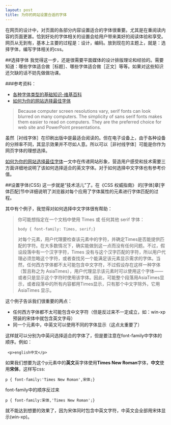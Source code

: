 ```yaml
---
layout: post
title: 为你的网站设置合适的字体
---
```


在网页的设计中，对页面的各部分内容设置适合的字体很重要。尤其是在重阅读内容的页面更甚。恰到好处的字体相关的设置会给用户带来美好的阅读体验和享受。网页从无到有，基本上主要的过程是：设计，编码。放到现在的主题上，就是：选择字体，编写字体相关的css。

##选择字体
我觉得这一步，还是很需要平面媒体的设计排版理论和经验的。需要知道：哪些字体适合做［标题］、哪些字体适合做［正文］等等。如果对这些知识还欠缺的话不妨先做做功课。

###参考资料：
+ [各种字体类型的基础知识-维基百科](http://zh.wikipedia.org/wiki/%E8%A1%AC%E7%BA%BF%E4%BD%93#.E8.A5.BF.E6.96.B9.E5.AD.97.E4.BD.93.E4.B8.AD.E7.9A.84.E8.B5.B7.E6.BA.90)
+ [如何为你的网站选择最佳字体](http://www.pallasweb.com/fonts.html)

> Because computer screen resolutions vary, serif fonts can look blurred on many computers. The simplicity of sans serif fonts makes them easier to read on computers. They are the preferred choice for web site and PowerPoint presentations. 

虽然［衬线字体］在印刷出版中是最适合阅读的。但在电子设备上，由于各种设备的分辨率不同，其显示效果并不尽如人意。所以可以［非衬线字体］可能是你作为网页字体的理想选择。

[如何为你的网站选择最佳字体](http://www.pallasweb.com/fonts.html)一文中在传递网站形象，营造用户感受和技术需要三方面详细地说明了该如何选择适合的英文字体。对于如何选择中文字体也有参考价值。

##设置字体(CSS)
这一步就是“技术活儿”了。在《CSS 权威指南》 的[字体]章[字体匹配]节中详细说明了浏览器对每个应用了字体属性的元素进行字体匹配的过程。

其中有个例子，我觉得对如何选择中文字体很有帮助：
>你可能想指定在一个文档中使用 Times 或 任何其他 serif 字体：
>
>     body { font-family: Times, serif;}
>
>对每个元素，用户代理要检查该元素中的字符，并确定Times是否能提供匹配的字符。在大多数情况下，确实能做到这一点而没有任何问题。不过，假设段落中有一个汉字字符，Times 没有与这个汉字匹配的字符，所以用户代理必须忽略这个字符，或者查找另一个能满足该元素显示需求的字体。当然，任何西方字体都不太可能包含中文字符，不过假设存在这样一种字体（暂且称之为 AsiaTimes），用户代理显示该元素时可以使用这个字体——或者只是显示这个字符时使用该字体。因此，可能整个段落用AsiaTimes显示，或者段落中的所有内容都用Times显示，只有那个中文字除外，它用 AsiaTimes 显示。

这个例子告诉我们很重要的两点：

+ 任何西方字体都不太可能包含中文字符（但是反过来不一定成立，如：win-xp 预装的宋体中就包含英文字母）
+ 同一个元素中，中英文可以使用不同的字体显示（这点太重要了）

这样就可以分别为中英问选择适合的字体了，但是要注意在font-family中字体的顺序。例如：

     <p>english中文</p>

如果我们想要为这个p元素中的**英文**英字体使用**Times New Roman**字体，**中文**使用**宋体**，这样写css:

	p { font-family:'Times New Roman',宋体;}

font-family中的顺序反过来

	p { font-family:宋体,'Times New Roman';}

就不能达到想要的效果了，因为宋体同时包含中英文字符，中英文会全部用宋体显示(win-xp)。
